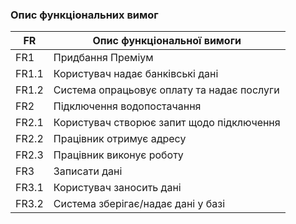### Опис функціональних вимог

| FR    | Опис функціональної вимоги                  |
|-------|---------------------------------------------|
| FR1   | Придбання Преміум                           |
| FR1.1 | Користувач надає банківські дані            |
| FR1.2 | Система опрацьовує оплату та надає послуги  |
| FR2   | Підключення водопостачання                  |
| FR2.1 | Користувач створює запит щодо підключення   |
| FR2.2 | Працівник отримує адресу                    |
| FR2.3 | Працівник виконує роботу                    |
| FR3   | Записати дані                               |
| FR3.1 | Користувач заносить дані                    |
| FR3.2 | Система зберігає/надає дані у базі          |